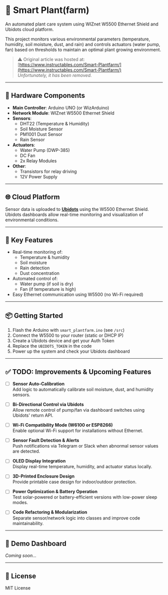 # 🌱 Smart Plant(farm)

An automated plant care system using WIZnet W5500 Ethernet Shield and Ubidots cloud platform.

This project monitors various environmental parameters (temperature, humidity, soil moisture, dust, and rain) and controls actuators (water pump, fan) based on thresholds to maintain an optimal plant growing environment.

> ⚠️ Original article was hosted at: [https://www.instructables.com/Smart-Plantfarm/](https://www.instructables.com/Smart-Plantfarm/)  
> *Unfortunately, it has been removed.*

---

## 🧰 Hardware Components

- **Main Controller**: Arduino UNO (or WizArduino)
- **Network Module**: WIZnet W5500 Ethernet Shield
- **Sensors**:
  - DHT22 (Temperature & Humidity)
  - Soil Moisture Sensor
  - PM1001 Dust Sensor
  - Rain Sensor
- **Actuators**:
  - Water Pump (DWP-385)
  - DC Fan
  - 2x Relay Modules
- **Other**:
  - Transistors for relay driving
  - 12V Power Supply

---

## 🌐 Cloud Platform

Sensor data is uploaded to **[Ubidots](https://ubidots.com/)** using the W5500 Ethernet Shield. Ubidots dashboards allow real-time monitoring and visualization of environmental conditions.

---

## 🔁 Key Features

- Real-time monitoring of:
  - Temperature & humidity
  - Soil moisture
  - Rain detection
  - Dust concentration
- Automated control of:
  - Water pump (if soil is dry)
  - Fan (if temperature is high)
- Easy Ethernet communication using W5500 (no Wi-Fi required)

---

## 📦 Getting Started

1. Flash the Arduino with `smart_plantfarm.ino` (see `/src`)
2. Connect the W5500 to your router (static or DHCP IP)
3. Create a Ubidots device and get your Auth Token
4. Replace the `UBIDOTS_TOKEN` in the code
5. Power up the system and check your Ubidots dashboard

---

## ✅ TODO: Improvements & Upcoming Features

- [ ] **Sensor Auto-Calibration**  
  Add logic to automatically calibrate soil moisture, dust, and humidity sensors.

- [ ] **Bi-Directional Control via Ubidots**  
  Allow remote control of pump/fan via dashboard switches using Ubidots' return API.

- [ ] **Wi-Fi Compatibility Mode (W6100 or ESP8266)**  
  Enable optional Wi-Fi support for installations without Ethernet.

- [ ] **Sensor Fault Detection & Alerts**  
  Push notifications via Telegram or Slack when abnormal sensor values are detected.

- [ ] **OLED Display Integration**  
  Display real-time temperature, humidity, and actuator status locally.

- [ ] **3D-Printed Enclosure Design**  
  Provide printable case design for indoor/outdoor protection.

- [ ] **Power Optimization & Battery Operation**  
  Test solar-powered or battery-efficient versions with low-power sleep modes.

- [ ] **Code Refactoring & Modularization**  
  Separate sensor/network logic into classes and improve code maintainability.

---

## 📸 Demo Dashboard

*Coming soon...*

---

## 📄 License

MIT License
